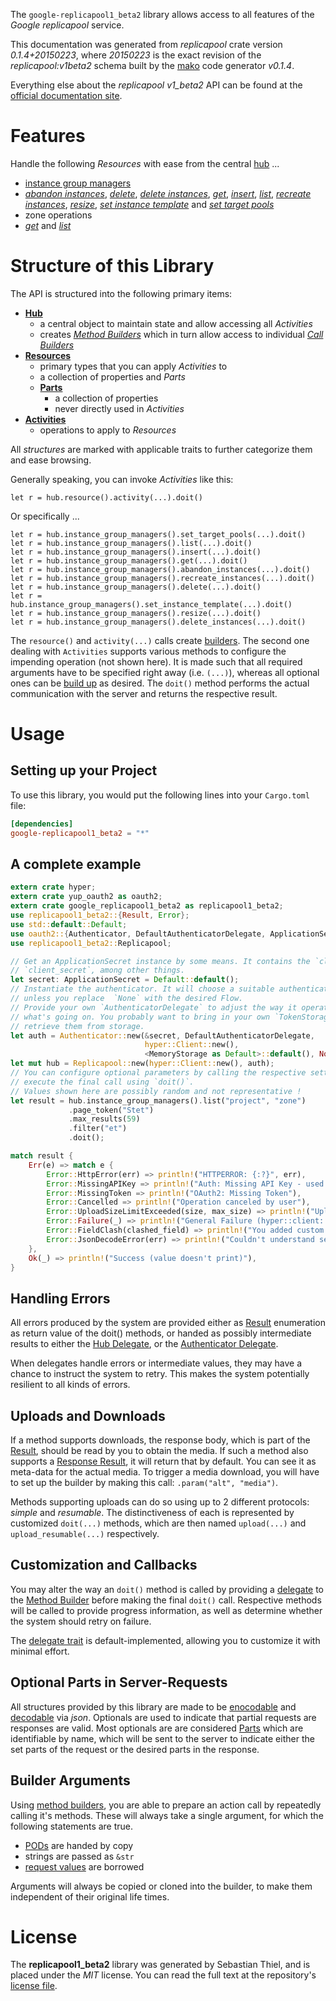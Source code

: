 <!---
DO NOT EDIT !
This file was generated automatically from 'src/mako/api/README.md.mako'
DO NOT EDIT !
-->
The `google-replicapool1_beta2` library allows access to all features of the *Google replicapool* service.

This documentation was generated from *replicapool* crate version *0.1.4+20150223*, where *20150223* is the exact revision of the *replicapool:v1beta2* schema built by the [mako](http://www.makotemplates.org/) code generator *v0.1.4*.

Everything else about the *replicapool* *v1_beta2* API can be found at the
[official documentation site](https://developers.google.com/compute/docs/instance-groups/manager/v1beta2).
# Features

Handle the following *Resources* with ease from the central [hub](http://byron.github.io/google-apis-rs/google-replicapool1_beta2/struct.Replicapool.html) ... 

* [instance group managers](http://byron.github.io/google-apis-rs/google-replicapool1_beta2/struct.InstanceGroupManager.html)
 * [*abandon instances*](http://byron.github.io/google-apis-rs/google-replicapool1_beta2/struct.InstanceGroupManagerAbandonInstanceCall.html), [*delete*](http://byron.github.io/google-apis-rs/google-replicapool1_beta2/struct.InstanceGroupManagerDeleteCall.html), [*delete instances*](http://byron.github.io/google-apis-rs/google-replicapool1_beta2/struct.InstanceGroupManagerDeleteInstanceCall.html), [*get*](http://byron.github.io/google-apis-rs/google-replicapool1_beta2/struct.InstanceGroupManagerGetCall.html), [*insert*](http://byron.github.io/google-apis-rs/google-replicapool1_beta2/struct.InstanceGroupManagerInsertCall.html), [*list*](http://byron.github.io/google-apis-rs/google-replicapool1_beta2/struct.InstanceGroupManagerListCall.html), [*recreate instances*](http://byron.github.io/google-apis-rs/google-replicapool1_beta2/struct.InstanceGroupManagerRecreateInstanceCall.html), [*resize*](http://byron.github.io/google-apis-rs/google-replicapool1_beta2/struct.InstanceGroupManagerResizeCall.html), [*set instance template*](http://byron.github.io/google-apis-rs/google-replicapool1_beta2/struct.InstanceGroupManagerSetInstanceTemplateCall.html) and [*set target pools*](http://byron.github.io/google-apis-rs/google-replicapool1_beta2/struct.InstanceGroupManagerSetTargetPoolCall.html)
* zone operations
 * [*get*](http://byron.github.io/google-apis-rs/google-replicapool1_beta2/struct.ZoneOperationGetCall.html) and [*list*](http://byron.github.io/google-apis-rs/google-replicapool1_beta2/struct.ZoneOperationListCall.html)




# Structure of this Library

The API is structured into the following primary items:

* **[Hub](http://byron.github.io/google-apis-rs/google-replicapool1_beta2/struct.Replicapool.html)**
    * a central object to maintain state and allow accessing all *Activities*
    * creates [*Method Builders*](http://byron.github.io/google-apis-rs/google-replicapool1_beta2/trait.MethodsBuilder.html) which in turn
      allow access to individual [*Call Builders*](http://byron.github.io/google-apis-rs/google-replicapool1_beta2/trait.CallBuilder.html)
* **[Resources](http://byron.github.io/google-apis-rs/google-replicapool1_beta2/trait.Resource.html)**
    * primary types that you can apply *Activities* to
    * a collection of properties and *Parts*
    * **[Parts](http://byron.github.io/google-apis-rs/google-replicapool1_beta2/trait.Part.html)**
        * a collection of properties
        * never directly used in *Activities*
* **[Activities](http://byron.github.io/google-apis-rs/google-replicapool1_beta2/trait.CallBuilder.html)**
    * operations to apply to *Resources*

All *structures* are marked with applicable traits to further categorize them and ease browsing.

Generally speaking, you can invoke *Activities* like this:

```Rust,ignore
let r = hub.resource().activity(...).doit()
```

Or specifically ...

```ignore
let r = hub.instance_group_managers().set_target_pools(...).doit()
let r = hub.instance_group_managers().list(...).doit()
let r = hub.instance_group_managers().insert(...).doit()
let r = hub.instance_group_managers().get(...).doit()
let r = hub.instance_group_managers().abandon_instances(...).doit()
let r = hub.instance_group_managers().recreate_instances(...).doit()
let r = hub.instance_group_managers().delete(...).doit()
let r = hub.instance_group_managers().set_instance_template(...).doit()
let r = hub.instance_group_managers().resize(...).doit()
let r = hub.instance_group_managers().delete_instances(...).doit()
```

The `resource()` and `activity(...)` calls create [builders][builder-pattern]. The second one dealing with `Activities` 
supports various methods to configure the impending operation (not shown here). It is made such that all required arguments have to be 
specified right away (i.e. `(...)`), whereas all optional ones can be [build up][builder-pattern] as desired.
The `doit()` method performs the actual communication with the server and returns the respective result.

# Usage

## Setting up your Project

To use this library, you would put the following lines into your `Cargo.toml` file:

```toml
[dependencies]
google-replicapool1_beta2 = "*"
```

## A complete example

```Rust
extern crate hyper;
extern crate yup_oauth2 as oauth2;
extern crate google_replicapool1_beta2 as replicapool1_beta2;
use replicapool1_beta2::{Result, Error};
use std::default::Default;
use oauth2::{Authenticator, DefaultAuthenticatorDelegate, ApplicationSecret, MemoryStorage};
use replicapool1_beta2::Replicapool;

// Get an ApplicationSecret instance by some means. It contains the `client_id` and 
// `client_secret`, among other things.
let secret: ApplicationSecret = Default::default();
// Instantiate the authenticator. It will choose a suitable authentication flow for you, 
// unless you replace  `None` with the desired Flow.
// Provide your own `AuthenticatorDelegate` to adjust the way it operates and get feedback about 
// what's going on. You probably want to bring in your own `TokenStorage` to persist tokens and
// retrieve them from storage.
let auth = Authenticator::new(&secret, DefaultAuthenticatorDelegate,
                              hyper::Client::new(),
                              <MemoryStorage as Default>::default(), None);
let mut hub = Replicapool::new(hyper::Client::new(), auth);
// You can configure optional parameters by calling the respective setters at will, and
// execute the final call using `doit()`.
// Values shown here are possibly random and not representative !
let result = hub.instance_group_managers().list("project", "zone")
             .page_token("Stet")
             .max_results(59)
             .filter("et")
             .doit();

match result {
    Err(e) => match e {
        Error::HttpError(err) => println!("HTTPERROR: {:?}", err),
        Error::MissingAPIKey => println!("Auth: Missing API Key - used if there are no scopes"),
        Error::MissingToken => println!("OAuth2: Missing Token"),
        Error::Cancelled => println!("Operation canceled by user"),
        Error::UploadSizeLimitExceeded(size, max_size) => println!("Upload size too big: {} of {}", size, max_size),
        Error::Failure(_) => println!("General Failure (hyper::client::Response doesn't print)"),
        Error::FieldClash(clashed_field) => println!("You added custom parameter which is part of builder: {:?}", clashed_field),
        Error::JsonDecodeError(err) => println!("Couldn't understand server reply - maybe API needs update: {:?}", err),
    },
    Ok(_) => println!("Success (value doesn't print)"),
}

```
## Handling Errors

All errors produced by the system are provided either as [Result](http://byron.github.io/google-apis-rs/google-replicapool1_beta2/enum.Result.html) enumeration as return value of 
the doit() methods, or handed as possibly intermediate results to either the 
[Hub Delegate](http://byron.github.io/google-apis-rs/google-replicapool1_beta2/trait.Delegate.html), or the [Authenticator Delegate](http://byron.github.io/google-apis-rs/google-replicapool1_beta2/../yup-oauth2/trait.AuthenticatorDelegate.html).

When delegates handle errors or intermediate values, they may have a chance to instruct the system to retry. This 
makes the system potentially resilient to all kinds of errors.

## Uploads and Downloads
If a method supports downloads, the response body, which is part of the [Result](http://byron.github.io/google-apis-rs/google-replicapool1_beta2/enum.Result.html), should be
read by you to obtain the media.
If such a method also supports a [Response Result](http://byron.github.io/google-apis-rs/google-replicapool1_beta2/trait.ResponseResult.html), it will return that by default.
You can see it as meta-data for the actual media. To trigger a media download, you will have to set up the builder by making
this call: `.param("alt", "media")`.

Methods supporting uploads can do so using up to 2 different protocols: 
*simple* and *resumable*. The distinctiveness of each is represented by customized 
`doit(...)` methods, which are then named `upload(...)` and `upload_resumable(...)` respectively.

## Customization and Callbacks

You may alter the way an `doit()` method is called by providing a [delegate](http://byron.github.io/google-apis-rs/google-replicapool1_beta2/trait.Delegate.html) to the 
[Method Builder](http://byron.github.io/google-apis-rs/google-replicapool1_beta2/trait.CallBuilder.html) before making the final `doit()` call. 
Respective methods will be called to provide progress information, as well as determine whether the system should 
retry on failure.

The [delegate trait](http://byron.github.io/google-apis-rs/google-replicapool1_beta2/trait.Delegate.html) is default-implemented, allowing you to customize it with minimal effort.

## Optional Parts in Server-Requests

All structures provided by this library are made to be [enocodable](http://byron.github.io/google-apis-rs/google-replicapool1_beta2/trait.RequestValue.html) and 
[decodable](http://byron.github.io/google-apis-rs/google-replicapool1_beta2/trait.ResponseResult.html) via *json*. Optionals are used to indicate that partial requests are responses 
are valid.
Most optionals are are considered [Parts](http://byron.github.io/google-apis-rs/google-replicapool1_beta2/trait.Part.html) which are identifiable by name, which will be sent to 
the server to indicate either the set parts of the request or the desired parts in the response.

## Builder Arguments

Using [method builders](http://byron.github.io/google-apis-rs/google-replicapool1_beta2/trait.CallBuilder.html), you are able to prepare an action call by repeatedly calling it's methods.
These will always take a single argument, for which the following statements are true.

* [PODs][wiki-pod] are handed by copy
* strings are passed as `&str`
* [request values](http://byron.github.io/google-apis-rs/google-replicapool1_beta2/trait.RequestValue.html) are borrowed

Arguments will always be copied or cloned into the builder, to make them independent of their original life times.

[wiki-pod]: http://en.wikipedia.org/wiki/Plain_old_data_structure
[builder-pattern]: http://en.wikipedia.org/wiki/Builder_pattern
[google-go-api]: https://github.com/google/google-api-go-client

# License
The **replicapool1_beta2** library was generated by Sebastian Thiel, and is placed 
under the *MIT* license.
You can read the full text at the repository's [license file][repo-license].

[repo-license]: https://github.com/Byron/google-apis-rs/LICENSE.md

